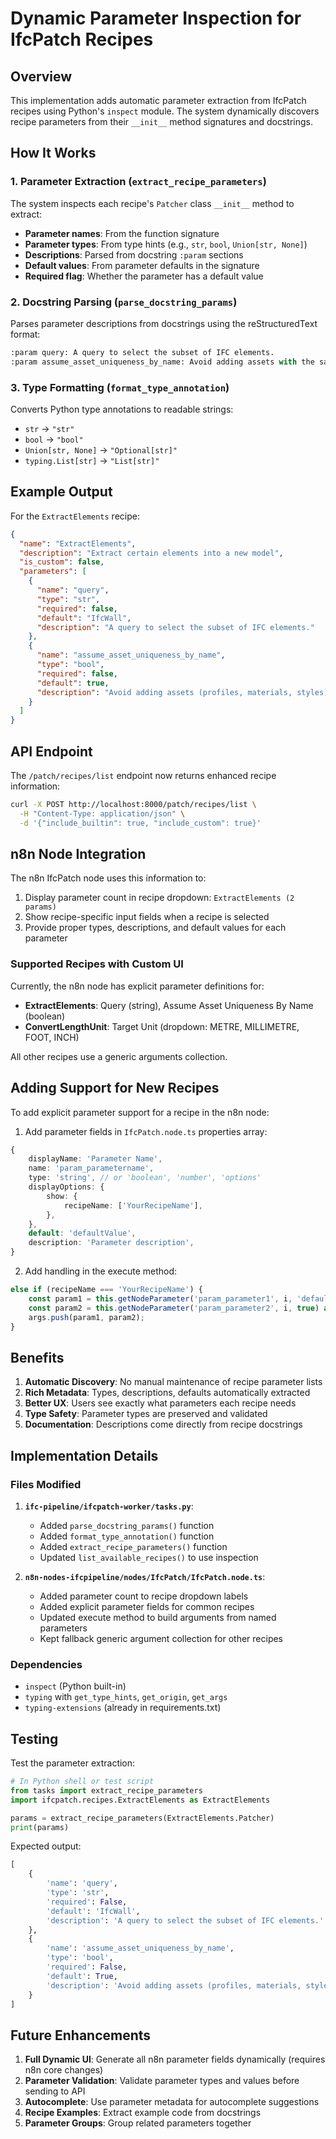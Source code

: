 # Dynamic Parameter Inspection for IfcPatch Recipes

## Overview

This implementation adds automatic parameter extraction from IfcPatch recipes using Python's `inspect` module. The system dynamically discovers recipe parameters from their `__init__` method signatures and docstrings.

## How It Works

### 1. Parameter Extraction (`extract_recipe_parameters`)

The system inspects each recipe's `Patcher` class `__init__` method to extract:

- **Parameter names**: From the function signature
- **Parameter types**: From type hints (e.g., `str`, `bool`, `Union[str, None]`)
- **Descriptions**: Parsed from docstring `:param` sections
- **Default values**: From parameter defaults in the signature
- **Required flag**: Whether the parameter has a default value

### 2. Docstring Parsing (`parse_docstring_params`)

Parses parameter descriptions from docstrings using the reStructuredText format:

```python
:param query: A query to select the subset of IFC elements.
:param assume_asset_uniqueness_by_name: Avoid adding assets with the same name...
```

### 3. Type Formatting (`format_type_annotation`)

Converts Python type annotations to readable strings:

- `str` → `"str"`
- `bool` → `"bool"`
- `Union[str, None]` → `"Optional[str]"`
- `typing.List[str]` → `"List[str]"`

## Example Output

For the `ExtractElements` recipe:

```json
{
  "name": "ExtractElements",
  "description": "Extract certain elements into a new model",
  "is_custom": false,
  "parameters": [
    {
      "name": "query",
      "type": "str",
      "required": false,
      "default": "IfcWall",
      "description": "A query to select the subset of IFC elements."
    },
    {
      "name": "assume_asset_uniqueness_by_name",
      "type": "bool",
      "required": false,
      "default": true,
      "description": "Avoid adding assets (profiles, materials, styles) with the same name multiple times. Which helps in avoiding duplicated assets."
    }
  ]
}
```

## API Endpoint

The `/patch/recipes/list` endpoint now returns enhanced recipe information:

```bash
curl -X POST http://localhost:8000/patch/recipes/list \
  -H "Content-Type: application/json" \
  -d '{"include_builtin": true, "include_custom": true}'
```

## n8n Node Integration

The n8n IfcPatch node uses this information to:

1. Display parameter count in recipe dropdown: `ExtractElements (2 params)`
2. Show recipe-specific input fields when a recipe is selected
3. Provide proper types, descriptions, and default values for each parameter

### Supported Recipes with Custom UI

Currently, the n8n node has explicit parameter definitions for:

- **ExtractElements**: Query (string), Assume Asset Uniqueness By Name (boolean)
- **ConvertLengthUnit**: Target Unit (dropdown: METRE, MILLIMETRE, FOOT, INCH)

All other recipes use a generic arguments collection.

## Adding Support for New Recipes

To add explicit parameter support for a recipe in the n8n node:

1. Add parameter fields in `IfcPatch.node.ts` properties array:

```typescript
{
    displayName: 'Parameter Name',
    name: 'param_parametername',
    type: 'string', // or 'boolean', 'number', 'options'
    displayOptions: {
        show: {
            recipeName: ['YourRecipeName'],
        },
    },
    default: 'defaultValue',
    description: 'Parameter description',
}
```

2. Add handling in the execute method:

```typescript
else if (recipeName === 'YourRecipeName') {
    const param1 = this.getNodeParameter('param_parameter1', i, 'default') as string;
    const param2 = this.getNodeParameter('param_parameter2', i, true) as boolean;
    args.push(param1, param2);
}
```

## Benefits

1. **Automatic Discovery**: No manual maintenance of recipe parameter lists
2. **Rich Metadata**: Types, descriptions, defaults automatically extracted
3. **Better UX**: Users see exactly what parameters each recipe needs
4. **Type Safety**: Parameter types are preserved and validated
5. **Documentation**: Descriptions come directly from recipe docstrings

## Implementation Details

### Files Modified

1. **`ifc-pipeline/ifcpatch-worker/tasks.py`**:
   - Added `parse_docstring_params()` function
   - Added `format_type_annotation()` function  
   - Added `extract_recipe_parameters()` function
   - Updated `list_available_recipes()` to use inspection

2. **`n8n-nodes-ifcpipeline/nodes/IfcPatch/IfcPatch.node.ts`**:
   - Added parameter count to recipe dropdown labels
   - Added explicit parameter fields for common recipes
   - Updated execute method to build arguments from named parameters
   - Kept fallback generic argument collection for other recipes

### Dependencies

- `inspect` (Python built-in)
- `typing` with `get_type_hints`, `get_origin`, `get_args`
- `typing-extensions` (already in requirements.txt)

## Testing

Test the parameter extraction:

```python
# In Python shell or test script
from tasks import extract_recipe_parameters
import ifcpatch.recipes.ExtractElements as ExtractElements

params = extract_recipe_parameters(ExtractElements.Patcher)
print(params)
```

Expected output:
```python
[
    {
        'name': 'query',
        'type': 'str',
        'required': False,
        'default': 'IfcWall',
        'description': 'A query to select the subset of IFC elements.'
    },
    {
        'name': 'assume_asset_uniqueness_by_name',
        'type': 'bool',
        'required': False,
        'default': True,
        'description': 'Avoid adding assets (profiles, materials, styles) with the same name multiple times...'
    }
]
```

## Future Enhancements

1. **Full Dynamic UI**: Generate all n8n parameter fields dynamically (requires n8n core changes)
2. **Parameter Validation**: Validate parameter types and values before sending to API
3. **Autocomplete**: Use parameter metadata for autocomplete suggestions
4. **Recipe Examples**: Extract example code from docstrings
5. **Parameter Groups**: Group related parameters together


